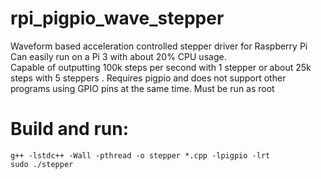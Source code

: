 # rpi_pigpio_wave_stepper
Waveform based acceleration controlled stepper driver for Raspberry Pi  
Can easily run on a Pi 3 with about 20% CPU usage.  
Capable of outputting 100k steps per second with 1 stepper or about 25k steps with 5 steppers  .
Requires pigpio and does not support other programs using GPIO pins at the same time. 
Must be run as root  

# Build and run:
    g++ -lstdc++ -Wall -pthread -o stepper *.cpp -lpigpio -lrt
    sudo ./stepper